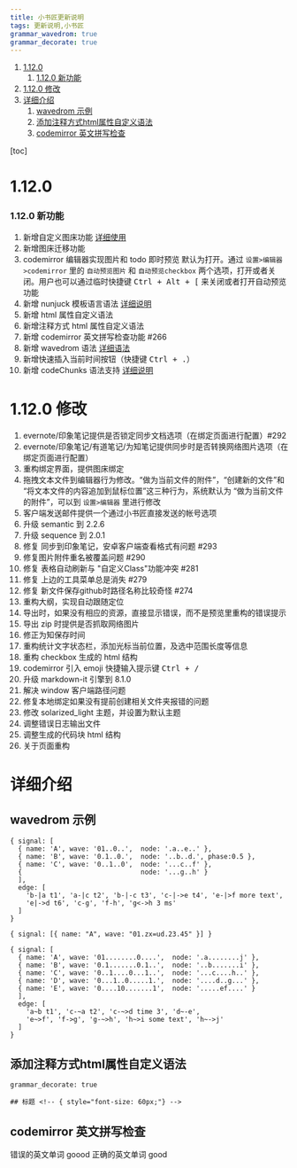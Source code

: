 ```yaml
---
title: 小书匠更新说明
tags: 更新说明,小书匠
grammar_wavedrom: true
grammar_decorate: true
---
```


1. [1.12.0](#1.12.0)
	1. [1.12.0 新功能](#1.12.0%20%E6%96%B0%E5%8A%9F%E8%83%BD)
2. [1.12.0 修改](#1.12.0%20%E4%BF%AE%E6%94%B9)
3. [详细介绍](#%E8%AF%A6%E7%BB%86%E4%BB%8B%E7%BB%8D)
	1. [wavedrom 示例](#wavedrom%20%E7%A4%BA%E4%BE%8B)
	2. [添加注释方式html属性自定义语法](#%E6%B7%BB%E5%8A%A0%E6%B3%A8%E9%87%8A%E6%96%B9%E5%BC%8Fhtml%E5%B1%9E%E6%80%A7%E8%87%AA%E5%AE%9A%E4%B9%89%E8%AF%AD%E6%B3%95%3C!--%20%7B%20style%3D%22font-size%3A%2060px%3Bcolor%3Ared%3Bline-height%3A60px%3B%22%7D%20--%3E)
	3. [codemirror 英文拼写检查](#codemirror%20%E8%8B%B1%E6%96%87%E6%8B%BC%E5%86%99%E6%A3%80%E6%9F%A5)

[toc]

# 1.12.0

### 1.12.0 新**功能**

1. 新增自定义图床功能 [详细使用][1]
2. 新增图床迁移功能
3. codemirror 编辑器实现图片和 todo 即时预览
默认为打开。通过 `设置>编辑器>codemirror` 里的 `自动预览图片` 和 `自动预览checkbox` 两个选项，打开或者关闭。用户也可以通过临时快捷键 <kbd><kbd>Ctrl</kbd> + <kbd>Alt</kbd> + <kbd>[</kbd></kbd> 来关闭或者打开自动预览功能
4. 新增 nunjuck 模板语言语法 [详细说明][2]
5. 新增 html 属性自定义语法
6. 新增注释方式 html 属性自定义语法
7. 新增 codemirror 英文拼写检查功能 #266
8. 新增 wavedrom 语法 [详细语法][3]
9. 新增快速插入当前时间按钮（快捷键 <kbd><kbd>Ctrl</kbd> + <kbd>.</kbd></kbd>）
10. 新增 codeChunks 语法支持 [详细说明][4]


# 1.12.0 修改

1. evernote/印象笔记提供是否锁定同步文档选项（在绑定页面进行配置）#292
2. evernote/印象笔记/有道笔记/为知笔记提供同步时是否转换网络图片选项（在绑定页面进行配置）
3. 重构绑定界面，提供图床绑定
4. 拖拽文本文件到编辑器行为修改。“做为当前文件的附件”，“创建新的文件”和 “将文本文件的内容追加到鼠标位置”这三种行为，系统默认为 “做为当前文件的附件”，可以到 `设置>编辑器` 里进行修改
5. 客户端发送邮件提供一个通过小书匠直接发送的帐号选项
6. 升级 semantic 到 2.2.6
7. 升级 sequence 到 2.0.1
8. 修复 同步到印象笔记，安卓客户端查看格式有问题 #293
9. 修复图片附件重名被覆盖问题 #290
10. 修复 表格自动刷新与 "自定义Class"功能冲突 #281
11. 修复 上边的工具菜单总是消失 #279
12. 修复 新文件保存github时路径名称比较奇怪 #274
13. 重构大纲，实现自动跟随定位
14. 导出时，如果没有相应的资源，直接显示错误，而不是预览里重构的错误提示
15. 导出 zip 时提供是否抓取网络图片
16. 修正为知保存时间
17. 重构统计文字状态栏，添加光标当前位置，及选中范围长度等信息
18. 重构 checkbox 生成的 html 结构
19. codemirror 引入 emoji 快捷输入提示键 <kbd><kbd>Ctrl</kbd> + <kbd>/</kbd></kbd>
20. 升级 markdown-it 引擎到 8.1.0
21. 解决 window 客户端路径问题
22. 修复本地绑定如果没有提前创建相关文件夹报错的问题
23. 修改 solarized_light 主题，并设置为默认主题
24. 调整错误日志输出文件
25. 调整生成的代码块 html 结构
26. 关于页面重构


# 详细介绍


## wavedrom 示例
```wavedrom!
{ signal: [
  { name: 'A', wave: '01..0..',  node: '.a..e..' },
  { name: 'B', wave: '0.1..0.',  node: '..b..d.', phase:0.5 },
  { name: 'C', wave: '0..1..0',  node: '...c..f' },
  {                              node: '...g..h' }
  ],
  edge: [
    'b-|a t1', 'a-|c t2', 'b-|-c t3', 'c-|->e t4', 'e-|>f more text',
    'e|->d t6', 'c-g', 'f-h', 'g<->h 3 ms'
  ]
}
```

``` wavedrom!
{ signal: [{ name: "A", wave: "01.zx=ud.23.45" }] }

```

``` wavedrom!
{ signal: [
  { name: 'A', wave: '01........0....',  node: '.a........j' },
  { name: 'B', wave: '0.1.......0.1..',  node: '..b.......i' },
  { name: 'C', wave: '0..1....0...1..',  node: '...c....h..' },
  { name: 'D', wave: '0...1..0.....1.',  node: '....d..g...' },
  { name: 'E', wave: '0....10.......1',  node: '.....ef....' }
  ],
  edge: [
    'a~b t1', 'c-~a t2', 'c-~>d time 3', 'd~-e',
    'e~>f', 'f->g', 'g-~>h', 'h~>i some text', 'h~->j'
  ]
}
```


##  添加注释方式html属性自定义语法<!-- { style="font-size: 60px;color:red;line-height:60px;"} -->

```
grammar_decorate: true

## 标题 <!-- { style="font-size: 60px;"} -->
```

## codemirror 英文拼写检查

错误的英文单词 goood
正确的英文单词 good


  [1]: https://github.com/suziwen/blogxiaoshujiang/blob/master/2016-12-27%20%E5%B0%8F%E4%B9%A6%E5%8C%A0%E5%9B%BE%E5%BA%8A%E4%BD%BF%E7%94%A8.md
  [2]: https://github.com/suziwen/blogxiaoshujiang/blob/master/2016-12-28%20%E5%B0%8F%E4%B9%A6%E5%8C%A0%20nunjucks%20%E6%A8%A1%E6%9D%BF%E6%A0%87%E7%AD%BE%E8%AF%AD%E6%B3%95%E6%89%8B%E5%86%8C.md
  [3]: http://wavedrom.com/tutorial.html
  [4]: https://github.com/suziwen/blogxiaoshujiang/blob/master/2016-12-28%20%E5%B0%8F%E4%B9%A6%E5%8C%A0%20code%20chunks%20%E4%BB%A3%E7%A0%81%E5%9D%97%E8%AF%AD%E6%B3%95.md
